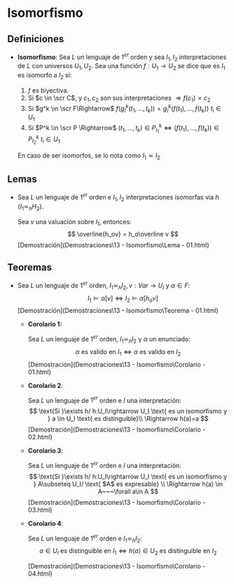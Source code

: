 # Isomorfismo

## Definiciones

- **Isomorfismo**: Sea $L$ un lenguaje de $1^{er}$ orden y sea $I_1,I_2$ interpretaciones de $L$ con universos $U_1,U_2$. Sea una función $f:U_1\rightarrow U_2$ se dice que es $I_1$ es isomorfo a $I_2$ si:

  1. $f$ es biyectiva.
  2. Si $c \in \scr C$, y $c_1,c_2$ son sus interpretaciones $\Rightarrow f(c_1)=c_2$
  3. Si $g^k \in \scr F\Rightarrow$ $f(g_I^k(t_1,\dots,t_k)) = g_I^k(f(t_1),\dots,f(t_k))$  $t_i \in U_1$
  4. Si $P^k \in \scr P \Rightarrow$ $(t_1,\dots,t_k) \in P^k_{I_1} \Leftrightarrow (f(t_1),\dots,f(t_k)) \in P^k_{I_2}$  $t_i \in U_1$

  En caso de ser isomorfos, se lo nota como $I_1\simeq I_2$

## Lemas

- Sea $L$ un lenguaje de $1^{er}$ orden e $I_1,I_2$ interpretaciones isomorfas via $h$ ($I_1 \simeq_h H_2$). 

  Sea $v$ una valuación sobre $I_1$, entonces:
  $$
  \overline{h_ov} = h_o\overline v
  $$
   [Demostración](Demostraciones\13 - Isomorfismo\Lema - 01.html) 

## Teoremas

- Sea $L$ un lenguaje de $1^{er}$ orden, $I_1 \simeq_h I_2, v:Var \rightarrow U_I$ y $\alpha \in F$:
  $$
  I_1 \models\alpha[v] \Leftrightarrow I_2 \models \alpha [h_ov]
  $$
  [Demostración](Demostraciones\13 - Isomorfismo\Teorema - 01.html) 

  - **Corolario 1:**

    Sea $L$ un lenguaje de $1^{er}$ orden, $I_1 \simeq_h I_2$ y $\alpha$ un enunciado:
    $$
    \alpha \text{ es valido en }I_1 \Leftrightarrow \alpha \text{ es valido en } I_2
    $$
    [Demostración](Demostraciones\13 - Isomorfismo\Corolario - 01.html) 

  - **Corolario 2**:

    Sea $L$ un lenguaje de $1^{er}$ orden e $I$ una interpretación:
    $$
    \text{Si }\exists h/ h:U_I\rightarrow U_I \text{ es un isomorfismo y } a \in U_I \text{ es distinguible}\\
    \Rightarrow h(a)=a
    $$
    [Demostración](Demostraciones\13 - Isomorfismo\Corolario - 02.html) 

  - **Corolario 3**:

    Sea $L$ un lenguaje de $1^{er}$ orden e $I$ una interpretación:
    $$
    \text{Si }\exists h/ h:U_I\rightarrow U_I \text{ es un isomorfismo y } A\subseteq U_I/ \text{ $A$ es expresable}
    \\
    \Rightarrow h(a) \in A~~~\forall a\in A
    $$
    [Demostración](Demostraciones\13 - Isomorfismo\Corolario - 03.html) 

  - **Corolario 4**:

    Sea $L$ un lenguaje de $1^{er}$ orden e $I_1 \simeq_h I_2$:
    $$
    a\in U_I \text{ es distinguible en }I_1 \Leftrightarrow h(a) \in U_2 \text{ es distinguible en }I_2
    $$
    
    [Demostración](Demostraciones\13 - Isomorfismo\Corolario - 04.html)